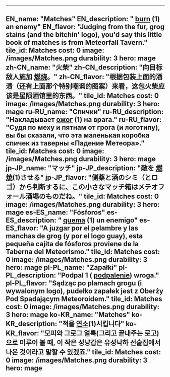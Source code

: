 ---

EN_name: "Matches"
EN_description: " <u>burn</u> (1) an enemy"
EN_flavor: "Judging from the fur, grog stains (and the bitchin' logo), you'd say this little book of matches is  from Meteorfall Tavern."
tile_id: Matches
cost: 0
image: /images/Matches.png
durability: 3
hero: mage
zh-CN_name: "火柴"
zh-CN_description: "向目标敌人施加 <u>燃烧</u>。"
zh-CN_flavor: "根据包装上面的酒渍（还有上面那个特别嘲讽的图案）来看，这包火柴应该是星陨酒馆里的东西。"
tile_id: Matches
cost: 0
image: /images/Matches.png
durability: 3
hero: mage
ru-RU_name: "Спички"
ru-RU_description: "Накладывает  <u>ожог</u> (1) на врага."
ru-RU_flavor: "Судя по меху и пятнам от грога (и логотипу), вы бы сказали, что эта маленькая коробка спичек из таверны «Падение Метеора»."
tile_id: Matches
cost: 0
image: /images/Matches.png
durability: 3
hero: mage
jp-JP_name: "マッチ"
jp-JP_description: "敵を <u>燃焼</u>(1)させる"
jp-JP_flavor: "側薬と酒のシミ（とロゴ）から判断するに、この小さなマッチ箱はメテオフォール酒場のものだね。"
tile_id: Matches
cost: 0
image: /images/Matches.png
durability: 3
hero: mage
es-ES_name: "Fósforos"
es-ES_description: " <u>quema</u> (1) un enemigo"
es-ES_flavor: "A juzgar por el pelambre y las manchas de grog (y por el logo guay), esta pequeña cajita de fósforos proviene de la Taberna del Meteorismo."
tile_id: Matches
cost: 0
image: /images/Matches.png
durability: 3
hero: mage
pl-PL_name: "Zapałki"
pl-PL_description: "Podpal 1 ( <u>podpalenie</u>) wroga."
pl-PL_flavor: "Sądząc po plamach grogu (i wywalonym logo), pudełko zapałek jest z Oberży Pod Spadającym Meteoroidem."
tile_id: Matches
cost: 0
image: /images/Matches.png
durability: 3
hero: mage
ko-KR_name: "Matches"
ko-KR_description: "적을  <u>연소</u>(1)시킵니다"
ko-KR_flavor: "모피와 그로그 얼룩(그리고 끝내주는 로고)으로 미루어 볼 때, 이 작은 성냥갑은 유성낙하 선술집에서 나온 것이라고 말할 수 있겠죠."
tile_id: Matches
cost: 0
image: /images/Matches.png
durability: 3
hero: mage
---
